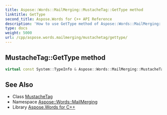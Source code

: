 ```yaml
---
title: Aspose::Words::MailMerging::MustacheTag::GetType method
linktitle: GetType
second_title: Aspose.Words for C++ API Reference
description: 'How to use GetType method of Aspose::Words::MailMerging::MustacheTag class in C++.'
type: docs
weight: 5000
url: /cpp/aspose.words.mailmerging/mustachetag/gettype/
---
```

## MustacheTag::GetType method




```cpp
virtual const System::TypeInfo & Aspose::Words::MailMerging::MustacheTag::GetType() const override
```

## See Also

* Class [MustacheTag](../)
* Namespace [Aspose::Words::MailMerging](../../)
* Library [Aspose.Words for C++](../../../)
